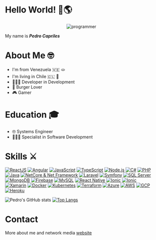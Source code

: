 # Hello World! 👋🌎 
<p align="center">
  <img src="https://user-images.githubusercontent.com/10298615/134107022-a0a1ce35-b013-4388-931d-cac9b21725f1.gif" alt="programmer" />
</p>

My name is **_Pedro Capriles_**

# About Me 🤓
* I'm from Venezuela 🇻🇪 🫓
* I'm living in Chile 🇨🇱 📍
* 👨🏻‍💻 Developer in Development
* 🍔 Burger Lover
* 🎮 Gamer

# Education 🎓
* 🤓 Systems Engineer
* 👨🏻‍💻 Specialist in Software Development

# Skills ⚔
[![ReactJS](https://img.shields.io/badge/react-61dafb?style=for-the-badge&logo=react&logoColor=white&labelColor=000000)]()
[![Angular](https://img.shields.io/badge/angular-c42d30?style=for-the-badge&logo=angular&logoColor=white&labelColor=000000)]()
[![JavaScript](https://img.shields.io/badge/javascript-ead547?style=for-the-badge&logo=javascript&logoColor=white&labelColor=000000)]()
[![TypeScript](https://img.shields.io/badge/TypeScript-2f72bc?style=for-the-badge&logo=typescript&logoColor=white&labelColor=000000)]()
[![Node.js](https://img.shields.io/badge/node.js-76c339?style=for-the-badge&logo=node.js&logoColor=white&labelColor=000000)]()
[![C#](https://img.shields.io/badge/csharp-8c39ac?style=for-the-badge&logo=csharp&logoColor=white&labelColor=000000)]()
[![PHP](https://img.shields.io/badge/php-7175aa?style=for-the-badge&logo=php&logoColor=white&labelColor=000000)]()
[![Java](https://img.shields.io/badge/java-2e84bd?style=for-the-badge&logo=java&logoColor=white&labelColor=000000)]()
[![NetCore & Net Framework](https://img.shields.io/badge/netcore%20&%20NET%20Framework-4f3ac9?style=for-the-badge&logo=dotnet&logoColor=white&labelColor=000000)]()
[![Laravel](https://img.shields.io/badge/Laravel-ed3833?style=for-the-badge&logo=laravel&logoColor=white&labelColor=000000)]()
[![Symfony](https://img.shields.io/badge/Symfony-000000?style=for-the-badge&logo=symfony&logoColor=white&labelColor=000000)]()
[![SQL Server](https://img.shields.io/badge/SQL%20Server-a0231f?style=for-the-badge&logo=microsoftsqlserver&logoColor=white&labelColor=000000)]()
[![MongoDB](https://img.shields.io/badge/MongoDB-3d8b4d?style=for-the-badge&logo=mongodb&logoColor=white&labelColor=000000)]()
[![Firebase](https://img.shields.io/badge/firebase-f2c144?style=for-the-badge&logo=firebase&logoColor=white&labelColor=000000)]()
[![MySQL](https://img.shields.io/badge/MySQL-1f5d85?style=for-the-badge&logo=mysql&logoColor=white&labelColor=000000)]()
[![React Native](https://img.shields.io/badge/React%20Native-5ccfee?style=for-the-badge&logo=react&logoColor=white&labelColor=000000)]()
[![Ionic](https://img.shields.io/badge/Ionic-4683ec?style=for-the-badge&logo=ionic&logoColor=white&labelColor=000000)]()
[![Ionic](https://img.shields.io/badge/Ionic-4683ec?style=for-the-badge&logo=ionic&logoColor=white&labelColor=000000)]()
[![Xamarin](https://img.shields.io/badge/Xamarin-3390d0?style=for-the-badge&logo=xamarin&logoColor=white&labelColor=000000)]()
[![Docker](https://img.shields.io/badge/Docker-3394e0?style=for-the-badge&logo=docker&logoColor=white&labelColor=000000)]()
[![Kubernetes](https://img.shields.io/badge/Kubernetes-2f67da?style=for-the-badge&logo=kubernetes&logoColor=white&labelColor=000000)]()
[![Terraform](https://img.shields.io/badge/Terraform-574ad9?style=for-the-badge&logo=terraform&logoColor=white&labelColor=000000)]()
[![Azure](https://img.shields.io/badge/Azure-2b83cb?style=for-the-badge&logo=microsoftazure&logoColor=white&labelColor=000000)]()
[![AWS](https://img.shields.io/badge/Aws-f2923d?style=for-the-badge&logo=amazon&logoColor=white&labelColor=000000)]()
[![GCP](https://img.shields.io/badge/GCP-489f50?style=for-the-badge&logo=googlecloud&logoColor=white&labelColor=000000)]()
[![Heroku](https://img.shields.io/badge/Heroku-453a88?style=for-the-badge&logo=heroku&logoColor=white&labelColor=000000)]()

![Pedro's GitHub stats](https://github-readme-stats.vercel.app/api?username=zearkiatos&hide=contribs,prs&theme=chartreuse-dark&show_icons=true) [![Top Langs](https://github-readme-stats.vercel.app/api/top-langs/?username=zearkiatos&layout=compact&theme=chartreuse-dark&langs_count=10)](https://github.com/zearkiatos/github-readme-stats)


# Contact

More about me and network media [website](https://pedrocapriles.io)


